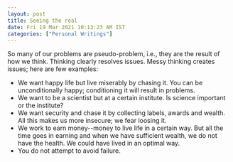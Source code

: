 ```yaml
---
layout: post
title: Seeing the real
date: Fri 19 Mar 2021 10:13:23 AM IST
categories: ["Personal Writings"]
---
```


So many of our problems are pseudo-problem, i.e., they are the result of how we
think. Thinking clearly resolves issues. Messy thinking creates issues; here
are few examples:

* We want happy life but live miserably by chasing it. You can be
  unconditionally happy; conditioning it will result in problems.
* We want to be a scientist but at a certain institute. Is science important or the
  institute?
* We want security and chase it by collecting labels, awards and wealth. All
  this makes us more insecure; we fear loosing it.
* We work to earn money--money to live life in a certain way. But all the time
  goes in earning and when we have sufficient wealth, we do not have the
  health. We could have lived in an optimal way.
* You do not attempt to avoid failure.
